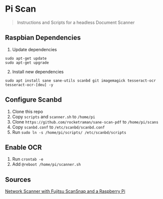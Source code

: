 # Pi Scan

> Instructions and Scripts for a headless Document Scanner

## Raspbian Dependencies

1. Update dependencies

```
sudo apt-get update
sudo apt-get upgrade
```

2. Install new dependencies

```
sudo apt install sane sane-utils scanbd git imagemagick tesseract-ocr tesseract-ocr-[deu] -y
```

## Configure Scanbd

1. Clone this repo
2. Copy `scripts` and `scanner.sh` to `/home/pi`
3. Clone `https://github.com/rocketraman/sane-scan-pdf` to `/home/pi/scans`
4. Copy `scanbd.conf` to `/etc/scanbd/scanbd.conf`
5. Run `sudo ln -s /home/pi/scripts/ /etc/scanbd/scripts`

## Enable OCR

1. Run `crontab -e`
2. Add `@reboot /home/pi/scanner.sh`

## Sources

[Network Scanner with Fujitsu ScanSnap and a Raspberry Pi](https://chrisschuld.com/2020/01/network-scanner-with-scansnap-and-raspberry-pi/)

